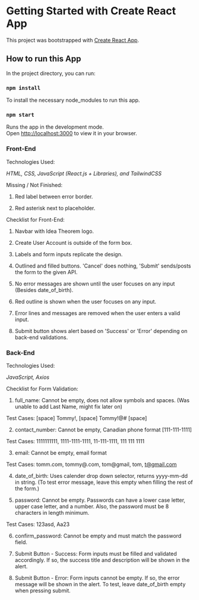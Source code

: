 # Getting Started with Create React App

This project was bootstrapped with [Create React App](https://github.com/facebook/create-react-app).

## How to run this App

In the project directory, you can run:

### `npm install`

To install the necessary node_modules to run this app.

### `npm start`

Runs the app in the development mode.\
Open [http://localhost:3000](http://localhost:3000) to view it in your browser.

### Front-End

Technologies Used:

_HTML, CSS, JavaScript (React.js + Libraries), and TailwindCSS_

Missing / Not Finished:

1. Red label between error border. 

2. Red asterisk next to placeholder.

Checklist for Front-End:

1. Navbar with Idea Theorem logo.

2. Create User Account is outside of the form box.

3. Labels and form inputs replicate the design.

4. Outlined and filled buttons. 'Cancel' does nothing, 'Submit' sends/posts the form to the given API.

5. No error messages are shown until the user focuses on any input (Besides date_of_birth). 

6. Red outline is shown when the user focuses on any input.

7. Error lines and messages are removed when the user enters a valid input.

8. Submit button shows alert based on 'Success' or 'Error' depending on back-end validations.

### Back-End

Technologies Used:

_JavaScript, Axios_

Checklist for Form Validation:

1. full_name: Cannot be empty, does not allow symbols and spaces. (Was unable to add Last Name, might fix later on)

Test Cases: [space] Tommy!, [space] Tommy!@# [space]

2. contact_number: Cannot be empty, Canadian phone format [111-111-1111]

Test Cases: 1111111111, 1111-1111-1111, 11-111-1111, 111 111 1111

3. email: Cannot be empty, email format

Test Cases: tomm.com, tommy@.com, tom@gmail, tom, t@gmail.com

4. date_of_birth: Uses calender drop down selector, returns yyyy-mm-dd in string. (To test error message, leave this empty when filling the rest of the form.)

5. password: Cannot be empty. Passwords can have a lower case letter, upper case letter, and a number. Also, the password must be 8 characters in length minimum.

Test Cases: 123asd, Aa23

6. confirm_password: Cannot be empty and must match the password field.

7. Submit Button - Success: Form inputs must be filled and validated accordingly. If so, the success title and description will be shown in the alert.

8. Submit Button - Error: Form inputs cannot be empty. If so, the error message will be shown in the alert. To test, leave date_of_birth empty when pressing submit.
